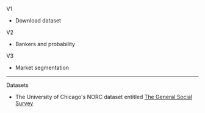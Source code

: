 V1
* Download dataset

V2
* Bankers and probability

V3
* Market segmentation

- - - - 

Datasets

* The University of Chicago's NORC dataset entitled [The General Social Survey](https://gss.norc.org)

